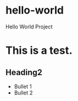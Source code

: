# hello-world
Hello World Project

This is a test.
===============
## Heading2
- Bullet 1
- Bullet 2
